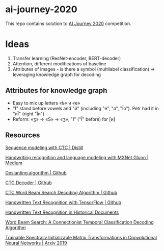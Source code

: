 # ai-journey-2020
This repo contains solution to [AI Journey 2020](https://github.com/sberbank-ai/digital_peter_aij2020/blob/master/README.en.md) competition.

# Ideas
1. Transfer learning (ResNet-encoder, BERT-decoder)
2. Attention, different modifications of baseline
3. Attributes of images - is there a symbol (multilabel classification) => leveraging knowledge graph for decoding

## Attributes for knowledge graph
* Easy to mix up letters «ѣ» и «е»
* "Ї" stand before vowels and "й" (including "е", "я", "Їo"). Petr had it in "иЇ" (right "Їи")
* Reform: «ӡ» -> «Ѕ» -> «ӡ», "I" ("Ї" before) for [и]

## Resources

[Sequence modeling with CTC | Distill](https://distill.pub/2017/ctc/)

[Handwriting recognition and language modeling with MXNet Gluon | Medium](https://medium.com/apache-mxnet/handwriting-ocr-handwriting-recognition-and-language-modeling-with-mxnet-gluon-4c7165788c67)

[Deslanting algorithm | Github](https://github.com/githubharald/DeslantImg)

[CTC Decoder | Github](https://github.com/parlance/ctcdecode)

[CTC Word Beam Search Decoding Algorithm | Github](https://github.com/githubharald/CTCWordBeamSearch)

[Handwritten Text Recognition with TensorFlow | Github](https://github.com/githubharald/SimpleHTR)

[Handwritten Text Recognition in Historical Documents](https://repositum.tuwien.at/retrieve/10807)

[Word Beam Search: A Connectionist Temporal Classification Decoding Algorithm](https://repositum.tuwien.at/retrieve/1835)

[Trainable Spectrally Initializable Matrix Transformations in Convolutional Neural Networks | Arxiv 2019](https://arxiv.org/abs/1911.05045)

